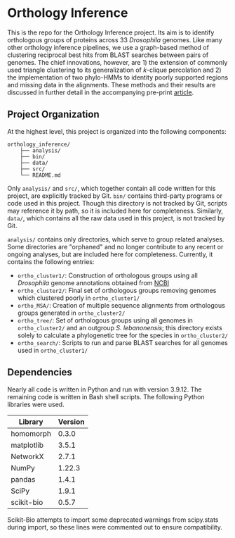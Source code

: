 # Orthology Inference

This is the repo for the Orthology Inference project. Its aim is to identify orthologous groups of proteins across 33 *Drosophila* genomes. Like many other orthology inference pipelines, we use a graph-based method of clustering reciprocal best hits from BLAST searches between pairs of genomes. The chief innovations, however, are 1) the extension of commonly used triangle clustering to its generalization of *k*-clique percolation and 2) the implementation of two phylo-HMMs to identity poorly supported regions and missing data in the alignments. These methods and their results are discussed in further detail in the accompanying pre-print [article](https://www.biorxiv.org/content/10.1101/2023.01.24.525427v1).

## Project Organization

At the highest level, this project is organized into the following components:

```
orthology_inference/
	├── analysis/
	├── bin/
	├── data/
	├── src/
	└── README.md
```

Only `analysis/` and `src/`, which together contain all code written for this project, are explicitly tracked by Git. `bin/` contains third-party programs or code used in this project. Though this directory is not tracked by Git, scripts may reference it by path, so it is included here for completeness. Similarly, `data/`, which contains all the raw data used in this project, is not tracked by Git.

`analysis/` contains only directories, which serve to group related analyses. Some directories are "orphaned" and no longer contribute to any recent or ongoing analyses, but are included here for completeness. Currently, it contains the following entries:
- `ortho_cluster1/`: Construction of orthologous groups using all *Drosophila* genome annotations obtained from [NCBI](https://www.ncbi.nlm.nih.gov/genome/annotation_euk/all/)
- `ortho_cluster2/`: Final set of orthologous groups removing genomes which clustered poorly in `ortho_cluster1/`
- `ortho_MSA/`: Creation of multiple sequence alignments from orthologous groups generated in `ortho_cluster2/`
- `ortho_tree/`: Set of orthologous groups using all genomes in `ortho_cluster2/` and an outgroup *S. lebanonensis*; this directory exists solely to calculate a phylogenetic tree for the species in `ortho_cluster2/`
- `ortho_search/`: Scripts to run and parse BLAST searches for all genomes used in `ortho_cluster1/`

## Dependencies
Nearly all code is written in Python and run with version 3.9.12. The remaining code is written in Bash shell scripts. The following Python libraries were used.

|Library|Version|
|---|---|
|homomorph|0.3.0|
|matplotlib|3.5.1|
|NetworkX|2.7.1|
|NumPy|1.22.3|
|pandas|1.4.1|
|SciPy|1.9.1|
|scikit-bio|0.5.7|

Scikit-Bio attempts to import some deprecated warnings from scipy.stats during import, so these lines were commented out to ensure compatibility.